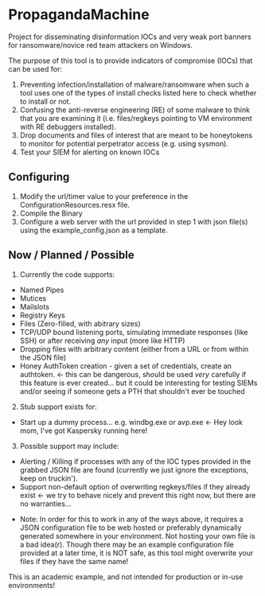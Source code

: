 # PropagandaMachine
Project for disseminating disinformation IOCs and very weak port banners for ransomware/novice red team attackers on Windows.

The purpose of this tool is to provide indicators of compromise (IOCs) that can be used for:
1. Preventing infection/installation of malware/ransomware when such a tool uses one of the types of install checks listed here to check whether to install or not.
2. Confusing the anti-reverse engineering (RE) of some malware to think that you are examining it (i.e. files/regkeys pointing to VM environment with RE debuggers installed).
3. Drop documents and files of interest that are meant to be honeytokens to monitor for potential perpetrator access (e.g. using sysmon).
4. Test your SIEM for alerting on known IOCs

## Configuring
1. Modify the url/timer value to your preference in the ConfigurationResources.resx file.
2. Compile the Binary
3. Configure a web server with the url provided in step 1 with json file(s) using the example_config.json as a template.

## Now / Planned / Possible
1. Currently the code supports:
 * Named Pipes
 * Mutices
 * Mailslots
 * Registry Keys
 * Files (Zero-filled, with abitrary sizes)
 * TCP/UDP bound listening ports, simulating immediate responses (like SSH) or after receiving *any* input (more like HTTP)
 * Dropping files with arbitrary content (either from a URL or from within the JSON file)
 * Honey AuthToken creation - given a set of credentials, create an authtoken. <- this can be dangerous, should be used *very* carefully if this feature is ever created... but it could be interesting for testing SIEMs and/or seeing if someone gets a PTH that shouldn't ever be touched
2. Stub support exists for:
 * Start up a dummy process... e.g. windbg.exe or avp.exe <- Hey look mom, I've got Kaspersky running here!
3. Possible support may include:
 * Alerting / Killing if processes with any of the IOC types provided in the grabbed JSON file are found (currently we just ignore the exceptions, keep on truckin').
 * Support non-default option of overwriting regkeys/files if they already exist <- we try to behave nicely and prevent this right now, but there are no warranties...
 

- Note: In order for this to work in any of the ways above, it requires a JSON configuration file to be web hosted or preferably dynamically generated somewhere in your environment.  Not hosting your own file is a bad idea(r).  Though there may be an example configuration file provided at a later time, it is NOT safe, as this tool might overwrite your files if they have the same name!  

This is an academic example, and not intended for production or in-use environments!  
